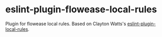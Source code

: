 # eslint-plugin-flowease-local-rules

Plugin for flowease local rules. Based on Clayton Watts's [eslint-plugin-local-rules](https://github.com/cletusw/eslint-plugin-local-rules).
